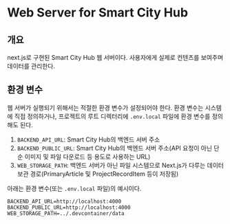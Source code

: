 # Web Server for Smart City Hub

## 개요

next.js로 구현된 Smart City Hub 웹 서버이다. 사용자에게 실제로 컨텐츠를 보여주며 데이터를 관리한다.

## 환경 변수

웹 서버가 실행되기 위해서는 적절한 환경 변수가 설정되어야 한다. 환경 변수는 시스템에 직접 정의하거나, 프로젝트의 루트 디렉터리에 `.env.local` 파일에 환경 변수를 정의해도 된다.

1. `BACKEND_API_URL`: Smart City Hub의 백엔드 서버 주소
2. `BACKEND_PUBLIC_URL`: Smart City Hub의 백엔드 서버 주소(API 요청이 아닌 단순 이미지 및 파일 다운로드 등 용도로 사용하는 URL)
3. `WEB_STORAGE_PATH`: 백엔드 서버가 아닌 파일 시스템으로 Next.js가 다루는 데이터 보관 경로(PrimaryArticle 및 ProjectRecordItem 등이 저장됨)

아래는 환경 변수(또는 `.env.local` 파일)의 예시이다.

```
BACKEND_API_URL=http://localhost:4000
BACKEND_PUBLIC_URL=http://localhost:4000
WEB_STORAGE_PATH=../.devcontainer/data
```
